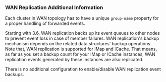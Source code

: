 

### WAN Replication Additional Information

Each cluster in WAN topology has to have a unique `group-name` property for a proper handling of forwarded events.
 
Starting with 3.6, WAN replication backs up its event queues to other nodes to prevent event loss in case of member failures.
WAN replication's backup mechanism depends on the related data structures' backup operations. Note that, WAN replication is supported for IMap and ICache.
That means, as far as you set a backup count for your IMap or ICache instances, WAN replication events generated by these instances are also replicated.
 
There is no additional configuration to enable/disable WAN replication event backups.




